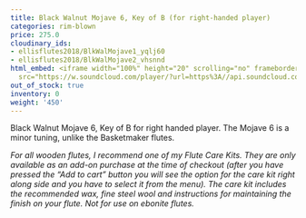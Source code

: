 ```yaml
---
title: Black Walnut Mojave 6, Key of B (for right-handed player)
categories: rim-blown
price: 275.0
cloudinary_ids:
- ellisflutes2018/BlkWalMojave1_yqlj60
- ellisflutes2018/BlkWalMojave2_vhsnnd
html_embed: <iframe width="100%" height="20" scrolling="no" frameborder="no" allow="autoplay"
  src="https://w.soundcloud.com/player/?url=https%3A//api.soundcloud.com/tracks/12622235&color=%23ff5500&inverse=false&auto_play=false&show_user=true"></iframe>
out_of_stock: true
inventory: 0
weight: '450'
---
```


Black Walnut Mojave 6, Key of B for right handed player.  The Mojave 6 is a minor tuning, unlike the Basketmaker flutes.  

*For all wooden flutes, I recommend one of my Flute Care Kits.  They are only available as an add-on purchase at the time of checkout (after you have pressed the “Add to cart” button you will see the option for the care kit right along side and you have to select it from the menu). The care kit includes the recommended wax, fine steel wool and instructions for maintaining the finish on your flute.  Not for use on ebonite flutes.*